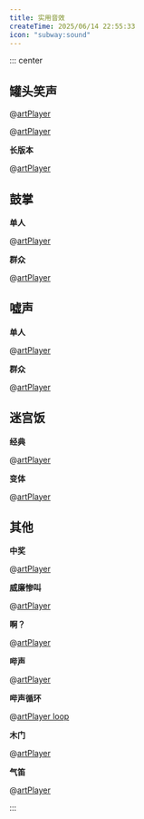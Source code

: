 ```yaml
---
title: 实用音效
createTime: 2025/06/14 22:55:33
icon: "subway:sound"
---
```


::: center

## **罐头笑声**

@[artPlayer](/audio/sfx_universal/90s-sitcom-laugh-track-353985.mp3)

@[artPlayer](/audio/sfx_universal/90s-sitcom-laugh-track-v2-353986.mp3)

**长版本**

@[artPlayer](/audio/sfx_universal/canned_laughter_long.mp3)

## **鼓掌**

**单人**

@[artPlayer](/audio/sfx_universal/applause_single.mp3)

**群众**

@[artPlayer](/audio/sfx_universal/applause_crowd.mp3)

## **嘘声**

**单人**

@[artPlayer](/audio/sfx_universal/booo_single.mp3)

**群众**

@[artPlayer](/audio/sfx_universal/booo_crowd.mp3)

## **迷宫饭**

**经典**

@[artPlayer](/audio/sfx_universal/dungeon_meshi_1.mp3)

**变体**

@[artPlayer](/audio/sfx_universal/dungeon_meshi_2.mp3)

## **其他**

**中奖**

@[artPlayer](/audio/sfx_universal/prize.mp3)

**威廉惨叫**

@[artPlayer](/audio/sfx_universal/wilhelm.mp3)

**啊？**

@[artPlayer](/audio/sfx_universal/ah.mp3)

**哔声**

@[artPlayer](/audio/sfx_universal/bi.mp3)

**哔声循环**

@[artPlayer loop](/audio/sfx_universal/bi.mp3)

**木门**

@[artPlayer](/audio/sfx_universal/door.mp3)

**气笛**

@[artPlayer](/audio/sfx_universal/air-horn-273892.mp3)

:::